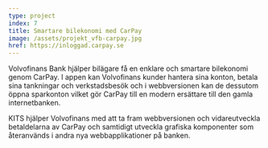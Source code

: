 ```yaml
---
type: project
index: 7
title: Smartare bilekonomi med CarPay
image: /assets/projekt_vfb-carpay.jpg
href: https://inloggad.carpay.se
---
```


Volvofinans Bank hjälper bilägare få en enklare och smartare bilekonomi genom CarPay. I appen kan Volvofinans kunder hantera sina konton, betala sina tankningar och verkstadsbesök och i webbversionen kan de dessutom öppna sparkonton vilket gör CarPay till en modern ersättare till den gamla internetbanken.

KITS hjälper Volvofinans med att ta fram webbversionen och vidareutveckla betaldelarna av CarPay och samtidigt utveckla grafiska komponenter som återanvänds i andra nya webbapplikationer på banken.
